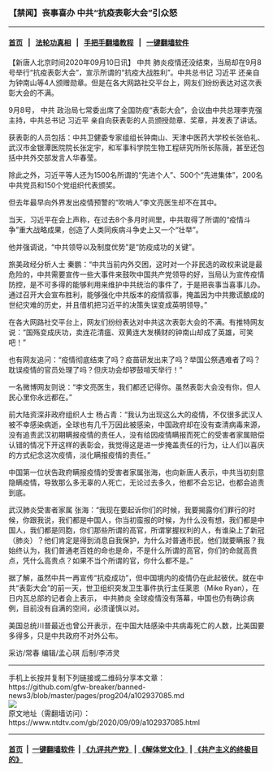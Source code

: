 ### 【禁闻】丧事喜办 中共“抗疫表彰大会”引众怒
------------------------

#### [首页](https://github.com/gfw-breaker/banned-news3/blob/master/README.md) &nbsp;&nbsp;|&nbsp;&nbsp; [法轮功真相](https://github.com/begood0513/basic/blob/master/README.md)  &nbsp;&nbsp;|&nbsp;&nbsp; [手把手翻墙教程](https://github.com/gfw-breaker/guides/wiki)  &nbsp;&nbsp;|&nbsp;&nbsp; [一键翻墙软件](https://github.com/gfw-breaker/nogfw/blob/master/README.md)  



<div><div class="post_content" itemprop="articleBody">
 <p>
  【新唐人北京时间2020年09月10日讯】
  <ok href="https://www.ntdtv.com/gb/中共.htm">
   中共
  </ok>
  肺炎疫情还没结束，当局却在9月8号举行“抗疫表彰大会”，宣示所谓的“抗疫大战胜利”。中共总书记
  <ok href="https://www.ntdtv.com/gb/习近平.htm">
   习近平
  </ok>
  还亲自为钟南山等4人颁赠勋章。但是在各大网路社交平台上，网友们纷纷表达对这次表彰大会的不满。
 </p>
 <p>
  9月8号，
  <ok href="https://www.ntdtv.com/gb/中共.htm">
   中共
  </ok>
  政治局七常委出席了全国防疫“表彰大会”，会议由中共总理李克强主持，中共总书记
  <ok href="https://www.ntdtv.com/gb/习近平.htm">
   习近平
  </ok>
  亲自向获表彰的人员颁授勋章、奖章，并发表了讲话。
 </p>
 <p>
  获表彰的人员包括：中共卫健委专家组组长钟南山、天津中医药大学校长张伯礼、武汉市金银潭医院院长张定宇，和军事科学院生物工程研究所所长陈薇，甚至还包括中共外交部发言人华春莹。
 </p>
 <p>
  除此之外，习近平等人还为1500名所谓的“先进个人”、500个“先进集体”，200名中共党员和150个党组织代表颁奖。
 </p>
 <p>
  但去年最早向外界发出疫情预警的“吹哨人”李文亮医生却不在其中。
 </p>
 <p>
  当天，习近平在会上声称，在过去8个多月时间里，中共取得了所谓的“疫情斗争”重大战略成果，创造了人类同疾病斗争史上又一个“壮举”。
 </p>
 <p>
  他并强调说，“中共领导以及制度优势”是“防疫成功的关键”。
 </p>
 <p>
  旅美政经分析人士 秦鹏：“中共当前内外交困，这时对一个非民选的政权来说是最危险的，中共需要宣传一些大事件来鼓吹中国共产党领导的好，当局认为宣传疫情防控，是不可多得的能够利用来维护中共统治的事件了，于是把丧事当喜事儿办。通过召开大会宣布胜利，能够强化中共版本的疫情叙事，掩盖因为中共撒谎酿成的世纪灾难的历史，并且借机把习近平的决策失误变成英明领导。”
 </p>
 <p>
  在各大网路社交平台上，网友们纷纷表达对中共这次表彰大会的不满。有推特网友说：“国殇变成庆功，卖连花清瘟、双黄连大发横财的钟南山却成了英雄，可笑吧！”
 </p>
 <p>
  也有网友追问：“疫情彻底结束了吗？疫苗研发出来了吗？举国公祭遇难者了吗？耽误疫情的官员处理了吗？但庆功会却锣鼓喧天举行！”
 </p>
 <p>
  一名微博网友则说：“李文亮医生，我们都还记得你。虽然表彰大会没有你，但人民心里你永远都在。”
 </p>
 <p>
  前大陆资深非政府组织人士 杨占青：“我认为出现这么大的疫情，不仅很多武汉人被不幸感染病逝，全球也有几千万因此被感染，中国政府却在没有查清病毒来源，没有追责武汉初期瞒报疫情的责任人，没有给因疫情瞒报而死亡的受害者家属赔偿认错的情况下开这样的表彰会，我觉得这是进一步掩盖责任的行为，让人们以喜庆的方式纪念这次疫情，淡化瞒报疫情的责任。”
 </p>
 <p>
  中国第一位状告政府瞒报疫情的受害者家属张海，也向新唐人表示，中共当初刻意隐瞒疫情，导致那么多无辜的人死亡，无论过去多久，他都不会忘记，也都会追责到底。
 </p>
 <p>
  武汉肺炎受害者家属 张海：“我现在要起诉你们的时候，我要揭露你们罪行的时候，你跟我说，我们都是中国人，你当初蛮报的时候，为什么没有想，我们都是中国人，我们都是同胞，你们那些所谓的高官，所谓掌握权利的人，有谁染上了新冠（肺炎）？他们肯定是得到消息自我保护，为什么对普通市民，他们就要瞒报？我始终认为，我们普通老百姓的命也是命，不是什么所谓的高官，你们的命就高贵点，凭什么高贵点？如果不当个所谓的官，你什么都不是。”
 </p>
 <p>
  据了解，虽然中共一再宣传“抗疫成功”，但中国境内的疫情仍在此起彼伏。就在中共“表彰大会”的前一天，世卫组织突发卫生事件执行主任莱恩（Mike Ryan），在日内瓦总部的记者会上表示，
  <ok href="https://www.ntdtv.com/gb/中共肺炎.htm">
   中共肺炎
  </ok>
  全球疫情没有落幕，中国也仍有确诊病例，目前没有自满的空间，必须谨慎以对。
 </p>
 <p>
  美国总统川普最近也曾公开表示，在中国大陆感染中共病毒死亡的人数，比美国要多得多，只是中共政府不对外公布。
 </p>
 <p>
  采访/常春 编辑/孟心琪 后制/李沛灵
 </p>
 <div class="single_ad">
 </div>
</div>
</div>
<hr/>
手机上长按并复制下列链接或二维码分享本文章：<br/>
https://github.com/gfw-breaker/banned-news3/blob/master/pages/prog204/a102937085.md <br/>
<a href='https://github.com/gfw-breaker/banned-news3/blob/master/pages/prog204/a102937085.md'><img src='https://github.com/gfw-breaker/banned-news3/blob/master/pages/prog204/a102937085.md.png'/></a> <br/>
原文地址（需翻墙访问）：https://www.ntdtv.com/gb/2020/09/09/a102937085.html


------------------------
#### [首页](https://github.com/gfw-breaker/banned-news3/blob/master/README.md) &nbsp;|&nbsp; [一键翻墙软件](https://github.com/gfw-breaker/nogfw/blob/master/README.md) &nbsp;| [《九评共产党》](https://github.com/gfw-breaker/9ping.md/blob/master/README.md#九评之一评共产党是什么) | [《解体党文化》](https://github.com/gfw-breaker/jtdwh.md/blob/master/README.md) | [《共产主义的终极目的》](https://github.com/gfw-breaker/gczydzjmd.md/blob/master/README.md)


<img src='http://gfw-breaker.win/banned-news3/pages/prog204/a102937085.md' width='0px' height='0px'/>